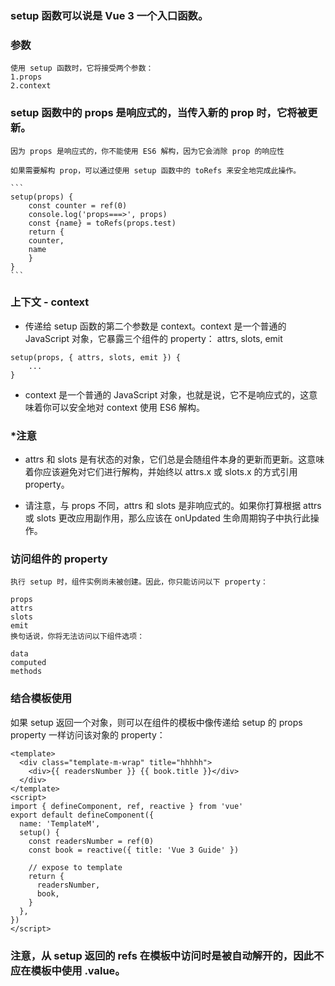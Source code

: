 ### setup 函数可以说是 Vue 3 一个入口函数。
### 参数
    使用 setup 函数时，它将接受两个参数：
    1.props
    2.context

###  setup 函数中的 props 是响应式的，当传入新的 prop 时，它将被更新。

    因为 props 是响应式的，你不能使用 ES6 解构，因为它会消除 prop 的响应性

    如果需要解构 prop，可以通过使用 setup 函数中的 toRefs 来安全地完成此操作。

    ```
    setup(props) {
        const counter = ref(0)
        console.log('props===>', props)
        const {name} = toRefs(props.test)
        return {
        counter,
        name
        }
    }
    ```
### 上下文 - context
* 传递给 setup 函数的第二个参数是 context。context 是一个普通的 JavaScript 对象，它暴露三个组件的 property： attrs, slots, emit 
```
setup(props, { attrs, slots, emit }) {
    ...
}
```
* context 是一个普通的 JavaScript 对象，也就是说，它不是响应式的，这意味着你可以安全地对 context 使用 ES6 解构。

### *注意
* attrs 和 slots 是有状态的对象，它们总是会随组件本身的更新而更新。这意味着你应该避免对它们进行解构，并始终以 attrs.x 或 slots.x 的方式引用 property。

* 请注意，与 props 不同，attrs 和 slots 是非响应式的。如果你打算根据 attrs 或 slots 更改应用副作用，那么应该在 onUpdated 生命周期钩子中执行此操作。


### 访问组件的 property
    执行 setup 时，组件实例尚未被创建。因此，你只能访问以下 property：

    props
    attrs
    slots
    emit
    换句话说，你将无法访问以下组件选项：

    data
    computed
    methods
### 结合模板使用
如果 setup 返回一个对象，则可以在组件的模板中像传递给 setup 的 props property 一样访问该对象的 property：
```
<template>
  <div class="template-m-wrap" title="hhhhh">
    <div>{{ readersNumber }} {{ book.title }}</div>
  </div>
</template>
<script>
import { defineComponent, ref, reactive } from 'vue'
export default defineComponent({
  name: 'TemplateM',
  setup() {
    const readersNumber = ref(0)
    const book = reactive({ title: 'Vue 3 Guide' })

    // expose to template
    return {
      readersNumber,
      book,
    }
  },
})
</script>
```

### 注意，从 setup 返回的 refs 在模板中访问时是被自动解开的，因此不应在模板中使用 .value。
